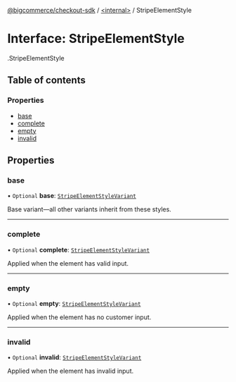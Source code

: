[@bigcommerce/checkout-sdk](../README.md) / [<internal\>](../modules/internal_.md) / StripeElementStyle

# Interface: StripeElementStyle

[<internal>](../modules/internal_.md).StripeElementStyle

## Table of contents

### Properties

- [base](internal_.StripeElementStyle.md#base)
- [complete](internal_.StripeElementStyle.md#complete)
- [empty](internal_.StripeElementStyle.md#empty)
- [invalid](internal_.StripeElementStyle.md#invalid)

## Properties

### base

• `Optional` **base**: [`StripeElementStyleVariant`](internal_.StripeElementStyleVariant.md)

Base variant—all other variants inherit from these styles.

___

### complete

• `Optional` **complete**: [`StripeElementStyleVariant`](internal_.StripeElementStyleVariant.md)

Applied when the element has valid input.

___

### empty

• `Optional` **empty**: [`StripeElementStyleVariant`](internal_.StripeElementStyleVariant.md)

Applied when the element has no customer input.

___

### invalid

• `Optional` **invalid**: [`StripeElementStyleVariant`](internal_.StripeElementStyleVariant.md)

Applied when the element has invalid input.

